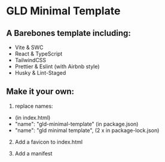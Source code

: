 # GLD Minimal Template

## A Barebones template including:

-   Vite & SWC
-   React & TypeScript
-   TailwindCSS
-   Prettier & Eslint (with Airbnb style)
-   Husky & Lint-Staged

## Make it your own:

1. replace names:

-   <title>GLD Minimal Template</title> (in index.html)
-   "name": "gld-minimal-template" (in package.json)
-   "name": "gld minimal template", (2 x in package-lock.json)

2. Add a favicon to index.html

3. Add a manifest
